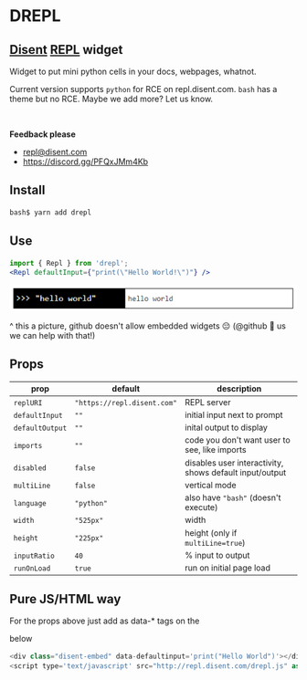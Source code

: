 # DREPL

## [Disent](https://www.disent.com) [REPL](https://repl.disent.com) widget

Widget to put mini python cells in your docs, webpages, whatnot.

Current version supports `python` for RCE on repl.disent.com. `bash` has a theme but no RCE. Maybe we add more? Let us know.

<br/> 

**Feedback please**

- repl@disent.com
- https://discord.gg/PFQxJMm4Kb

## Install

```bash
bash$ yarn add drepl 
```

## Use

```jsx
import { Repl } from 'drepl';
<Repl defaultInput={"print(\"Hello World!\")"} />
```

![Hello World](https://github.com/disentcorp/drepl/blob/main/src/lib/components/assets/helloworld.png "Hello World")

^ this a picture, github doesn't allow embedded widgets 😔 (@github 📧 us we can help with that!)

## Props

|prop|default|description|
|-|-|-|
`replURI`|`"https://repl.disent.com"`|REPL server|
`defaultInput`|`""`|initial input next to prompt|
`defaultOutput`|`""`|inital output to display|
`imports`|`""`|code you don't want user to see, like imports|
`disabled`|`false`|disables user interactivity, shows default input/output|
`multiLine`|`false`|vertical mode|
`language`|`"python"`|also have `"bash"` (doesn't execute)|
`width` |`"525px"`|width|
`height`|`"225px"`|height (only if `multiLine=true`)|
`inputRatio`|`40`|% input to output|
`runOnLoad`|`true`|run on initial page load|


## Pure JS/HTML way

For the props above just add as data-* tags on the <div> below

```js
<div class="disent-embed" data-defaultinput='print("Hello World")'></div>
<script type='text/javascript' src="http://repl.disent.com/drepl.js" async></script>
```